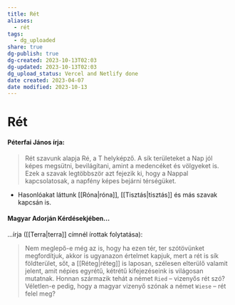 ```yaml
---
title: Rét
aliases:
  - rét
tags:
  - dg_uploaded
share: true
dg-publish: true
dg-created: 2023-10-13T02:03
dg-updated: 2023-10-13T02:03
dg_upload_status: Vercel and Netlify done
date created: 2023-04-07
date modified: 2023-10-13
---
```


# Rét

#### Péterfai János írja:

> Rét szavunk alapja Ré, a T helyképző. A sík területeket a Nap jól képes megsütni, bevilágítani, amint a medencéket és völgyeket is. Ezek a szavak legtöbbször azt fejezik ki, hogy a Nappal kapcsolatosak, a napfény képes bejárni térségüket.  
- Hasonlóakat láttunk [[Róna\|róna]], [[Tisztás\|tisztás]] és más szavak kapcsán is.  

#### Magyar Adorján Kérdésekjében...

...írja ([[Terra\|terra]] címnél írottak folytatása):  
> Nem meglepő-e még az is, hogy ha ezen tér, ter szótövünket megfordítjuk, akkor is ugyanazon értelmet kapjuk, mert a rét is sík földterület, sőt, a [[Réteg\|réteg]] is laposan, szélesen elterülő valamit jelent, amit népies egyrétű, kétrétű kifejezéseink is világosan mutatnak. Honnan származik tehát a német `Ried` – vizenyős rét szó? Véletlen-e pedig, hogy a magyar vizenyő szónak a német `Wiese` – rét felel meg?  